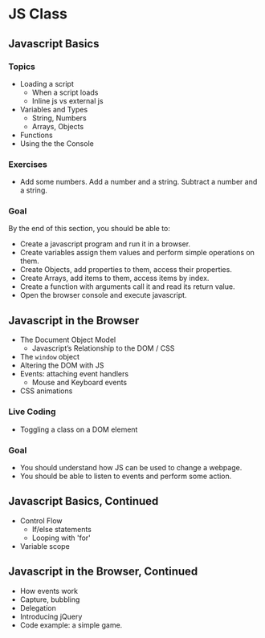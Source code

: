 # JS Class

## Javascript Basics

### Topics

- Loading a script
    - When a script loads
    - Inline js vs external js
- Variables and Types
    - String, Numbers
    - Arrays, Objects
- Functions
- Using the the Console

### Exercises

- Add some numbers. Add a number and a string. Subtract a number and a string.

### Goal

By the end of this section, you should be able to: 
- Create a javascript program and run it in a browser. 
- Create variables assign them values and perform simple operations on them.
- Create Objects, add properties to them, access their properties.
- Create Arrays, add items to them, access items by index.
- Create a function with arguments call it and read its return value.
- Open the browser console and execute javascript.

## Javascript in the Browser

- The Document Object Model
    - Javascript’s Relationship to the DOM / CSS
- The `window` object
- Altering the DOM with JS
- Events: attaching event handlers
    - Mouse and Keyboard events 
- CSS animations

### Live Coding

- Toggling a class on a DOM element

### Goal

- You should understand how JS can be used to change a webpage.
- You should be able to listen to events and perform some action.

## Javascript Basics, Continued

- Control Flow
    - If/else statements
    - Looping with 'for'
- Variable scope

## Javascript in the Browser, Continued

- How events work
- Capture, bubbling
- Delegation
- Introducing jQuery
- Code example: a simple game.
